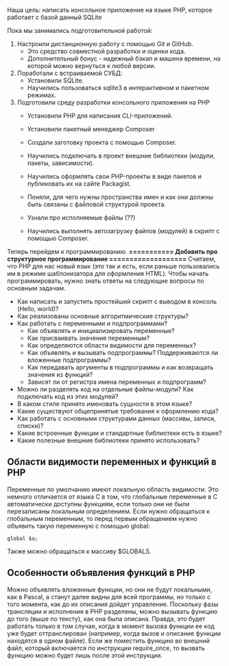 Наша цель: написать консольное приложение на языке PHP, которое работает с базой данный SQLite

Пока мы занимались подготовительной работой:
1. Настроили дистанционную работу с помощью Git и GitHub.
    * Это средство совместной разработки и оценки кода.
    * Дополнительный бонус - надежный бэкап и машина времени, на которой можно вернуться к любой версии.
2. Поработали с встраиваемой СУБД:
    * Установили SQLite.
    * Научились пользоваться sqlite3 в интерактивном и пакетном режимах.
3. Подготовили среду разработки консольного приложения на PHP
    * Установили PHP для написания CLI-приложений.
    * Установили пакетный менеджер Composer
    * Создали заготовку проекта с помощью Composer.
    * Научились подключать в проект внешние библиотеки (модули, пакеты, зависимости).
    * Научились оформлять свои PHP-проекты в виде пакетов и публиковать их на сайте Packagist.

    * Поняли, для чего нужны пространства имен и как они должны быть связаны с файловой структурой проекта.
    * Узнали про исполняемые файлы (??)
    * Научились выполнять автозагрузку файлов (модулей) в скрипт с помощью Composer.

Теперь перейдем к программированию.
**=========== Добавить про структурное программирование ===================** 
Считаем, что PHP для нас новый язык (это так и есть, если раньше пользовались им в режиме шаблонизатора для оформления HTML). Чтобы начать программировать, нужно знать ответы на следующие вопросы по основным задачам.
* Как написать и запустить простейший скрипт с выводом в консоль (Hello, world)?
* Как реализованы основные алгоритмические структуры?
* Как работать с переменными и подпрограммами?
    * Как объявлять и инициализировать переменные?
    * Как присваивать значения переменным?
    * Как определяются области видимости для переменных?
    * Как объявлять и вызывать подпрограммы? Поддерживаются ли вложенные подпрограммы?
    * Как передавать аргументы в подпрограммы и как возвращать значения из функций?
    * Зависят ли от регистра имена переменных и подпрограмм?
* Можно ли разделять код на отдельные файлы-модули? Как подключать код из этих модулей?
* В каком стиле принято именовать сущности в этом языке?
* Какие существуют общепринятые требования к оформлению кода?
* Как работать с основными структурами данных (массивы, записи, списки)?
* Какие встроенные функции и стандартные библиотеки есть в языке?
* Какие полезные внешние библиотеки принято использовать?


## Области видимости переменных и функций в PHP
Переменные по умолчанию имеют локальную область видимости. Это немного отличается от языка C в том, что глобальные переменные в C автоматически доступны функциям, если только они не были перезаписаны локальным определением.
Если нужно обращаться к глобальным переменным, то перед первым обращением нужно объявить такую переменную с помощью global:
```
global $a;
```
Также можно обращаться к массиву $GLOBALS.

## Особенности объявления функций в PHP
Можно объявлять вложенные функции, но они не будут локальными, как в Pascal, а станут далее видны для всей программы, но только с того момента, как до их описания дойдет управление. 
Поскольку фазы трансляции и исполнения в PHP разделены, можно вызывать функцию до того (выше по тексту), как она была описана. Правда, это будет работать только в том случае, когда в момент вызова функции ее код уже будет оттранслирован (например, когда вызов и описание функции находятся в одном файле). 
Если же поместить функцию во внешний файл, который включается по инструкции require_once, то вызвать функцию можно будет лишь после этой инструкции. 

